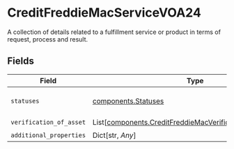 # CreditFreddieMacServiceVOA24

A collection of details related to a fulfillment service or product in terms of request, process and result.


## Fields

| Field                                                                                                                            | Type                                                                                                                             | Required                                                                                                                         | Description                                                                                                                      |
| -------------------------------------------------------------------------------------------------------------------------------- | -------------------------------------------------------------------------------------------------------------------------------- | -------------------------------------------------------------------------------------------------------------------------------- | -------------------------------------------------------------------------------------------------------------------------------- |
| `statuses`                                                                                                                       | [components.Statuses](../../models/components/statuses.md)                                                                       | :heavy_check_mark:                                                                                                               | A collection of STATUS containers.                                                                                               |
| `verification_of_asset`                                                                                                          | List[[components.CreditFreddieMacVerificationOfAssetVOA24](../../models/components/creditfreddiemacverificationofassetvoa24.md)] | :heavy_check_mark:                                                                                                               | N/A                                                                                                                              |
| `additional_properties`                                                                                                          | Dict[str, *Any*]                                                                                                                 | :heavy_minus_sign:                                                                                                               | N/A                                                                                                                              |